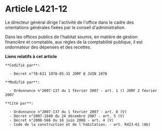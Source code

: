 # Article L421-12

Le directeur général dirige l'activité de l'office dans le cadre des orientations générales fixées par le conseil
d'administration.

Dans les offices publics de l'habitat soumis, en matière de gestion financière et comptable, aux règles de la comptabilité
publique, il est ordonnateur des dépenses et des recettes.

**Liens relatifs à cet article**

	**Codifié par**:

	  - Décret n°78-621 1978-05-31 JORF 8 JUIN 1978

	**Modifié par**:

	  - Ordonnance n°2007-137 du 1 février 2007 - art. 1 () JORF 2 février 2007

	**Cité par**:

	  - Ordonnance n°2007-137 du 1 février 2007 - art. 8 (V)
	  - Décret n°2007-1840 du 24 décembre 2007 - art. 5 (V)
	  - Décret n°2008-566 du 18 juin 2008 - art. 4 (V)
	  - Code de la construction et de l'habitation. - art. R423-61 (Ab)
